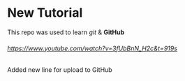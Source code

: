# New Tutorial
This repo was used to learn *git* & __GitHub__

###### https://www.youtube.com/watch?v=3fUbBnN_H2c&t=919s

Added new line for upload to GitHub